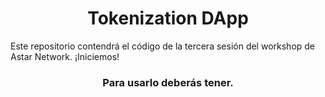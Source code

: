 <h1 align="center">Tokenization DApp</h1>
<p>
Este repositorio contendrá el código de la tercera sesión del workshop de Astar Network.
¡Iniciemos!
</p>
<h3 align="center">
  Para usarlo deberás tener.
</h3>
